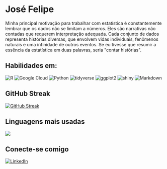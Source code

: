 # José Felipe
Minha principal motivação para trabalhar com estatística é constantemente lembrar que os dados não se limitam a números. Eles são narrativas não contadas que requerem interpretação adequada. Cada conjunto de dados representa histórias diversas, que envolvem vidas individuais, fenômenos naturais e uma infinidade de outros eventos. Se eu tivesse que resumir a essência da estatística em duas palavras, seria "contar histórias".




## Habilidades em:
![R](https://img.shields.io/badge/R-000?style=for-the-badge&logo=R)
![Google Cloud](https://img.shields.io/badge/Google_Cloud-000?style=for-the-badge&logo=google-cloud)
![Python](https://img.shields.io/badge/Python-000?style=for-the-badge&logo=python)
![tidyverse](https://img.shields.io/badge/tidyverse-000?style=for-the-badge&logo=R)
![ggplot2](https://img.shields.io/badge/ggplot2-000?style=for-the-badge&logo=R)
![shiny](https://img.shields.io/badge/shiny-000?style=for-the-badge&logo=R)
![Markdown](https://img.shields.io/badge/Markdown-000?style=for-the-badge&logo=markdown)

## GitHub Streak 
[![GitHub Streak](https://streak-stats.demolab.com?user=josefelipe0036&theme=ambient-gradient)](https://git.io/streak-stats)


## Linguagens mais usadas
![ ](https://github-readme-stats-git-masterrstaa-rickstaa.vercel.app/api/top-langs/?username=josefelipe0036&layout=compact&bg_color=000&border_color=30A3DC&title_color=E94D5F&text_color=FFF)

## Conecte-se comigo
[![LinkedIn](https://img.shields.io/badge/LinkedIn-000?style=for-the-badge&logo=linkedin&logoColor=0E76A8)](https://www.linkedin.com/in/jos%C3%A9-felipe-83154397/)


